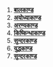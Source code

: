 1. **[बालकाण्ड](./1/)**
2. **[अयोध्याकाण्ड](./2/)**
3. **[अरण्यकाण्ड](./3/)**
4. **[किष्किन्धाकाण्ड](./4/)**
5. **[सुन्दरकाण्ड](./5/)**
6. **[युद्धकाण्ड](./6/)**
7. **[सुन्दरकाण्ड](./7/)**
